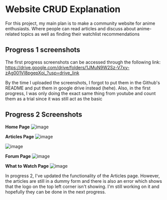 # Website CRUD Explanation

For this project, my main plan is to make a community website for anime enthusiasts. Where people can read articles and discuss about anime-related topics as well as finding their watchlist recommendations

## Progress 1 screenshots

The first progress screenshots can be accessed through the following link: https://drive.google.com/drive/folders/1JMuN9W2Sz-V7xy-zAg001Vl8pgepXoj_?usp=drive_link

By the time I uploaded the screenshots, I forgot to put them in the Github's README and put them in google drive instead (hehe). Also, in the first progress, I was only doing the exact same thing from youtube and count them as a trial since it was still act as the basic

## Progress 2 Screenshots

**Home Page**
![image](https://github.com/user-attachments/assets/67f34ff5-98dd-4716-ae6f-4734879110ef)

**Articles Page**
![image](https://github.com/user-attachments/assets/b535c427-0045-4e7f-a6de-172fa6ecc4db)

![image](https://github.com/user-attachments/assets/07751f1d-77c9-479e-883d-0d8abab617c0)

**Forum Page**
![image](https://github.com/user-attachments/assets/5dadd091-a645-47a8-9bef-6f3ba2c4ef47)

**What to Watch Page**
![image](https://github.com/user-attachments/assets/54fcdf7d-db17-4308-8565-f8a7b31a3f68)

In progress 2, I've updated the functionality of the Articles page. However, the articles are still in a dummy form and there is also an error which shows that the logo on the top left corner isn't showing. I'm still working on it and hopefully they can be done in the next progress.

